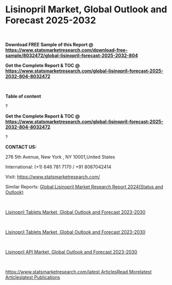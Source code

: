 <h1>Lisinopril Market, Global Outlook and Forecast 2025-2032</h1><br/><p><strong>Download FREE Sample of this Report @ <a href="https://www.statsmarketresearch.com/download-free-sample/8032472/global-lisinopril-forecast-2025-2032-804">https://www.statsmarketresearch.com/download-free-sample/8032472/global-lisinopril-forecast-2025-2032-804</a></strong></p>
 
 
 
 <div><b>Get the Complete Report & TOC @ <a href="https://www.statsmarketresearch.com/global-lisinopril-forecast-2025-2032-804-8032472">https://www.statsmarketresearch.com/global-lisinopril-forecast-2025-2032-804-8032472</a></b></div>
 
 
 
 <p><br />
 
 <b>Table of content</b></p>
 
 
 
 <p>? </p>
 
 
 
 <div><b>Get the Complete Report & TOC @ <a href="https://www.statsmarketresearch.com/global-lisinopril-forecast-2025-2032-804-8032472">https://www.statsmarketresearch.com/global-lisinopril-forecast-2025-2032-804-8032472</a></b></div>
 
 
 
 <p>? </p>
 
 
 
 <p><b>CONTACT US:</b><br />
 
 276 5th Avenue, New York , NY 10001,United States<br />
 
 International: (+1) 646 781 7170 / +91 8087042414<br />
 
 Visit: <a href="https://www.statsmarketresearch.com/">https://www.statsmarketresearch.com/</a><br />
 
 Similar Reports: <a href="https://www.statsmarketresearch.com/global-lisinopril-forecast-2025-2032-804-8032472">Global Lisinopril Market Research Report 2024(Status and Outlook)</a><br />
 
 <br />
 
 <a href="https://www.statsmarketresearch.com/global-lisinopril-forecast-2025-2032-804-8032472">Lisinopril Tablets Market, Global Outlook and Forecast 2023-2030</a><br />
 
 <br />
 
 <a href="https://www.statsmarketresearch.com/global-lisinopril-forecast-2025-2032-804-8032472">Lisinopril Tablets Market, Global Outlook and Forecast 2023-2030</a><br />
 
 <br />
 
 <a href="https://www.statsmarketresearch.com/global-lisinopril-forecast-2025-2032-804-8032472">Lisinopril API Market, Global Outlook and Forecast 2023-2030</a><br />
 
 <br />
 
 <a href="https://gyeongbokgung.com">https://www.statsmarketresearch.com/</a><a href="https://hallyeomaritime.com">latest Articles</a><a href="https://jingwansa.com">Read More</a><a href="https://nguoiviet.jp/">latest Articles</a><a href="https://www.intelmarketresearch.com/">latest Publications</a></p>